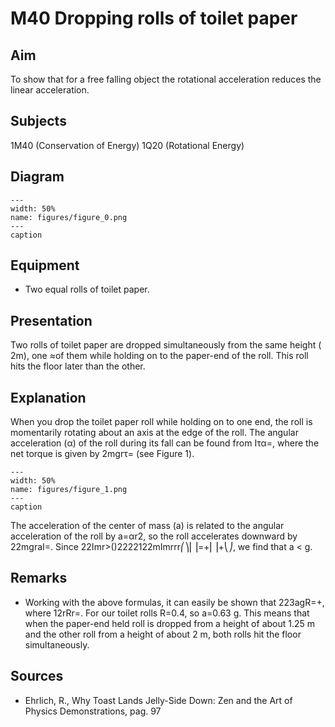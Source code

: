 # M40 Dropping rolls of toilet paper 
    
  
## Aim   
 To show that for a free falling object the rotational acceleration reduces the linear acceleration.    
  
## Subjects   
 1M40 (Conservation of Energy) 1Q20 (Rotational Energy)   
  
## Diagram   
   
```{figure} figures/figure_0.png  
---  
width: 50%  
name: figures/figure_0.png  
---  
caption  
``` 
     
  
## Equipment   
 
 *  Two equal rolls of toilet paper.
     
  
## Presentation   
 Two rolls of toilet paper are dropped simultaneously from the same height ( 2m), one ≈of them while holding on to the paper-end of the roll. This roll hits the floor later than the other.    
  
## Explanation   
 When you drop the toilet paper roll while holding on to one end, the roll is momentarily rotating about an axis at the edge of the roll. The angular acceleration (α) of the roll during its fall can be found from Iτα=, where the net torque is given by 2mgrτ= (see Figure 1).    
```{figure} figures/figure_1.png  
---  
width: 50%  
name: figures/figure_1.png  
---  
caption  
``` 
 The acceleration of the center of mass (a) is related to the angular acceleration of the roll by a=αr2, so the roll accelerates downward by 22mgraI=. Since 22Imr>()2222122mImrrr⎛⎞⎜⎟=+⎜⎟+⎝⎠, we find that a < g.    
  
## Remarks   
 
 *  Working with the above formulas, it can easily be shown that 223agR=+, where 12rRr=. For our toilet rolls R=0.4, so a=0.63 g. This means that when the paper-end held roll is dropped from a height of about 1.25 m and the other roll from a height of about 2 m, both rolls hit the floor simultaneously.
   
  
## Sources   
 
 *  Ehrlich, R., Why Toast Lands Jelly-Side Down: Zen and the Art of Physics Demonstrations, pag. 97
  